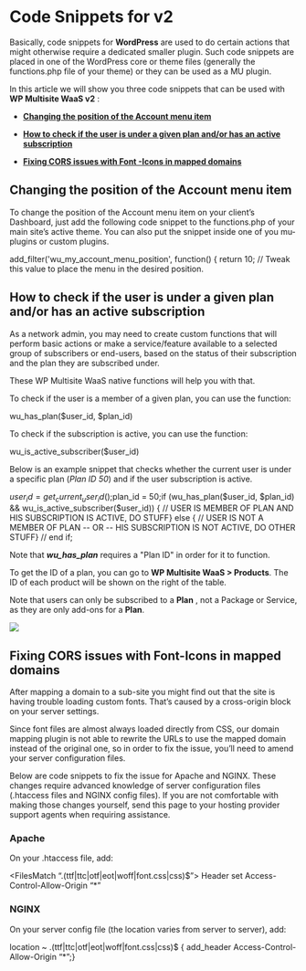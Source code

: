 # Code Snippets for v2

Basically, code snippets for **WordPress** are used to do certain actions that might otherwise require a dedicated smaller plugin. Such code snippets are placed in one of the WordPress core or theme files (generally the functions.php file of your theme) or they can be used as a MU plugin.

In this article we will show you three code snippets that can be used with **WP Multisite WaaS v2** :

  * [**Changing the position of the Account menu item**](1677127282-code-snippets-for-v2.html#changing)

  * [**How to check if the user is under a given plan and/or has an active subscription**](1677127282-code-snippets-for-v2.html#plan)

  * [**Fixing CORS issues with Font -Icons in mapped domains**](1677127282-code-snippets-for-v2.html#fixing)

## Changing the position of the Account menu item

To change the position of the Account menu item on your client’s Dashboard, just add the following code snippet to the functions.php of your main site’s active theme. You can also put the snippet inside one of you mu-plugins or custom plugins.

add_filter('wu_my_account_menu_position', function() { return 10; // Tweak this value to place the menu in the desired position.

## How to check if the user is under a given plan and/or has an active subscription

As a network admin, you may need to create custom functions that will perform basic actions or make a service/feature available to a selected group of subscribers or end-users, based on the status of their subscription and the plan they are subscribed under.

These WP Multisite WaaS native functions will help you with that.

To check if the user is a member of a given plan, you can use the function:

wu_has_plan($user_id, $plan_id)

To check if the subscription is active, you can use the function:

wu_is_active_subscriber($user_id)

Below is an example snippet that checks whether the current user is under a specific plan (_Plan ID 50_) and if the user subscription is active.

$user_id = get_current_user_id();$plan_id = 50;if (wu_has_plan($user_id, $plan_id) && wu_is_active_subscriber($user_id)) { // USER IS MEMBER OF PLAN AND HIS SUBSCRIPTION IS ACTIVE, DO STUFF} else { // USER IS NOT A MEMBER OF PLAN -- OR -- HIS SUBSCRIPTION IS NOT ACTIVE, DO OTHER STUFF} // end if;

Note that _**wu_has_plan**_ requires a "Plan ID" in order for it to function.

To get the ID of a plan, you can go to **WP Multisite WaaS > Products**. The ID of each product will be shown on the right of the table.

Note that users can only be subscribed to a **Plan** , not a Package or Service, as they are only add-ons for a **Plan**.

![](https://wp-ultimo-space.fra1.cdn.digitaloceanspaces.com/hs-file-LAYTqHqw5w.png)

## Fixing CORS issues with Font-Icons in mapped domains

After mapping a domain to a sub-site you might find out that the site is having trouble loading custom fonts. That’s caused by a cross-origin block on your server settings.

Since font files are almost always loaded directly from CSS, our domain mapping plugin is not able to rewrite the URLs to use the mapped domain instead of the original one, so in order to fix the issue, you’ll need to amend your server configuration files.

Below are code snippets to fix the issue for Apache and NGINX. These changes require advanced knowledge of server configuration files (.htaccess files and NGINX config files). If you are not comfortable with making those changes yourself, send this page to your hosting provider support agents when requiring assistance.

### Apache

On your .htaccess file, add:

<FilesMatch “.(ttf|ttc|otf|eot|woff|font.css|css)$”> Header set Access-Control-Allow-Origin “*” 

### NGINX

On your server config file (the location varies from server to server), add:

location ~ .(ttf|ttc|otf|eot|woff|font.css|css)$ { add_header Access-Control-Allow-Origin “*”;}
